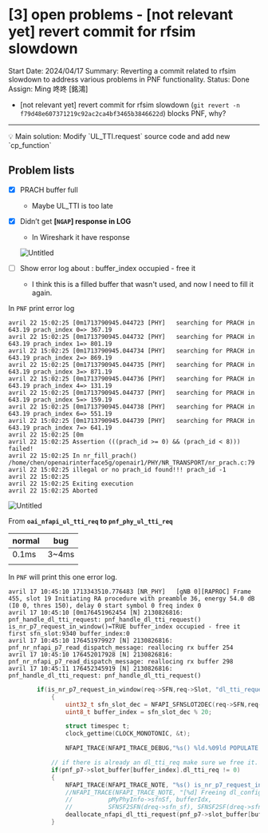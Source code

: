 # [3] open problems - [not relevant yet] revert commit for rfsim slowdown

Start Date: 2024/04/17
Summary: Reverting a commit related to rfsim slowdown to address various problems in PNF functionality.
Status: Done
Assign: Ming 咚咚 [銘鴻]

- [not relevant yet] revert commit for rfsim slowdown (`git revert -n f79d48e607371219c92ac2ca4bf3465b3846622d`) blocks PNF, why?

---

<aside>
💡 Main solution:
Modify `UL_TTI.request` source code and add new `cp_function`

</aside>

## Problem lists

- [x]  PRACH buffer full
    - Maybe UL_TTI is too late
- [x]  Didn’t get **[`NGAP`] response in LOG**
    - In Wireshark it have response
    
    ![Untitled](Untitled%2091.png)
    
- [ ]  Show error log about : buffer_index occupied - free it
    - I think this is a filled buffer that wasn't used, and now I need to fill it again.

In `PNF` print error log

```
avril 22 15:02:25 [0m1713790945.044723 [PHY]   searching for PRACH in 643.19 prach_index 0=> 367.19
avril 22 15:02:25 [0m1713790945.044732 [PHY]   searching for PRACH in 643.19 prach_index 1=> 801.19
avril 22 15:02:25 [0m1713790945.044734 [PHY]   searching for PRACH in 643.19 prach_index 2=> 869.19
avril 22 15:02:25 [0m1713790945.044735 [PHY]   searching for PRACH in 643.19 prach_index 3=> 871.19
avril 22 15:02:25 [0m1713790945.044736 [PHY]   searching for PRACH in 643.19 prach_index 4=> 131.19
avril 22 15:02:25 [0m1713790945.044737 [PHY]   searching for PRACH in 643.19 prach_index 5=> 159.19
avril 22 15:02:25 [0m1713790945.044738 [PHY]   searching for PRACH in 643.19 prach_index 6=> 551.19
avril 22 15:02:25 [0m1713790945.044739 [PHY]   searching for PRACH in 643.19 prach_index 7=> 641.19
avril 22 15:02:25 [0m
avril 22 15:02:25 Assertion (((prach_id >= 0) && (prach_id < 8))) failed!
avril 22 15:02:25 In nr_fill_prach() /home/chen/openairinterface5g/openair1/PHY/NR_TRANSPORT/nr_prach.c:79
avril 22 15:02:25 illegal or no prach_id found!!! prach_id -1
avril 22 15:02:25 
avril 22 15:02:25 Exiting execution
avril 22 15:02:25 Aborted

```

![Untitled](Untitled%2092.png)

From **`oai_nfapi_ul_tti_req` to `pnf_phy_ul_tti_req`** 

| normal | bug |
| --- | --- |
| 0.1ms | 3~4ms |
|  |  |

In `PNF` will print this one error log.

```
avril 17 10:45:10 1713343510.776483 [NR_PHY]   [gNB 0][RAPROC] Frame 455, slot 19 Initiating RA procedure with preamble 36, energy 54.0 dB (I0 0, thres 150), delay 0 start symbol 0 freq index 0
avril 17 10:45:10 [0m176451962454 [N] 2130826816: pnf_handle_dl_tti_request: pnf_handle_dl_tti_request() is_nr_p7_request_in_window()=TRUE buffer_index occupied - free it first sfn_slot:9340 buffer_index:0
avril 17 10:45:10 176451979927 [N] 2130826816: pnf_nr_nfapi_p7_read_dispatch_message: reallocing rx buffer 254
avril 17 10:45:10 176452017928 [N] 2130826816: pnf_nr_nfapi_p7_read_dispatch_message: reallocing rx buffer 298
avril 17 10:45:11 176452345919 [N] 2130826816: pnf_handle_dl_tti_request: pnf_handle_dl_tti_request()
```

```c
        if(is_nr_p7_request_in_window(req->SFN,req->Slot, "dl_tti_request", pnf_p7))
            {
                uint32_t sfn_slot_dec = NFAPI_SFNSLOT2DEC(req->SFN,req->Slot);
                uint8_t buffer_index = sfn_slot_dec % 20;

                struct timespec t;
                clock_gettime(CLOCK_MONOTONIC, &t);

                NFAPI_TRACE(NFAPI_TRACE_DEBUG,"%s() %ld.%09ld POPULATE DL_TTI_REQ current tx sfn/slot:%d.%d p7 msg sfn/slot: %d.%d buffer_index:%d\n", __FUNCTION__, t.tv_sec, t.tv_nsec, pnf_p7->sfn,pnf_p7->slot, req->SFN, req->Slot, buffer_index);

			// if there is already an dl_tti_req make sure we free it.
			if(pnf_p7->slot_buffer[buffer_index].dl_tti_req != 0)
			{
				NFAPI_TRACE(NFAPI_TRACE_NOTE, "%s() is_nr_p7_request_in_window()=TRUE buffer_index occupied - free it first sfn_slot:%d buffer_index:%d\n", __FUNCTION__, NFAPI_SFNSLOT2DEC(req->SFN,req->Slot), buffer_index);
				//NFAPI_TRACE(NFAPI_TRACE_NOTE, "[%d] Freeing dl_config_req at index %d (%d/%d)", 
				//			pMyPhyInfo->sfnSf, bufferIdx,
				//			SFNSF2SFN(dreq->sfn_sf), SFNSF2SF(dreq->sfn_sf));
				deallocate_nfapi_dl_tti_request(pnf_p7->slot_buffer[buffer_index].dl_tti_req, pnf_p7);
			}
```